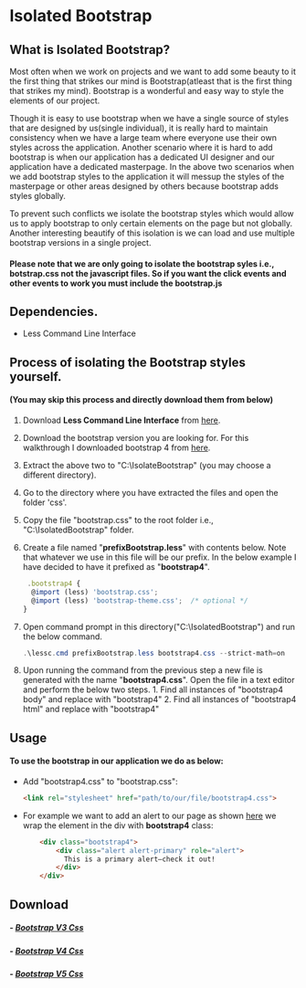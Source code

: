 # Isolated Bootstrap

## What is Isolated Bootstrap?
Most often when we work on projects and we want to add some beauty to it the first thing that strikes our mind is Bootstrap(atleast that is the first thing that strikes my mind). Bootstrap is a wonderful and easy way to style the elements of our project. 

Though it is easy to use bootstrap when we have a single source of styles that are designed by us(single individual), it is really hard to maintain consistency when we have a large team where everyone use their own styles across the application. Another scenario where it is hard to add bootstrap is when our application has a dedicated UI designer and our application have a dedicated masterpage. In the above two scenarios when we add bootstrap styles to the application it will messup the styles of the masterpage or other areas designed by others because bootstrap adds styles globally. 

To prevent such conflicts we isolate the bootstrap styles which would allow us to apply bootstrap to only certain elements on the page but not globally. Another interesting beautify of this isolation is we can load and use multiple bootstrap versions in a single project. 

#### Please note that we are only going to isolate the bootstrap syles i.e., botstrap.css not the javascript files. So if you want the click events and other events to work you must include the bootstrap.js

## Dependencies.
- Less Command Line Interface

## Process of isolating the Bootstrap styles yourself.
#### (You may skip this process and directly download them from below)
1. Download **Less Command Line Interface** from [here](https://github.com/duncansmart/less.js-windows).
2. Download the bootstrap version you are looking for. For this walkthrough I downloaded bootstrap 4 from [here](https://getbootstrap.com/docs/4.0/getting-started/download/).
3. Extract the above two to "C:\IsolateBootstrap\" (you may choose a different directory).
4. Go to the directory where you have extracted the files and open the folder 'css'. 
5. Copy the file "bootstrap.css" to the root folder i.e., "C:\IsolatedBootstrap" folder. 
6. Create a file named "**prefixBootstrap.less**" with contents below. Note that whatever we use in this file will be our prefix. In the below example I have decided to have it prefixed as "**bootstrap4**". 

    ```javascript
     .bootstrap4 {
      @import (less) 'bootstrap.css';
      @import (less) 'bootstrap-theme.css';  /* optional */
    }
    ```
            
7. Open command prompt in this directory("C:\IsolatedBootstrap") and run the below command. 
    
    ```powershell
    .\lessc.cmd prefixBootstrap.less bootstrap4.css --strict-math=on
    ```
    
8. Upon running the command from the previous step a new file is generated with the name "**bootstrap4.css**". Open the file in a text editor and perform the below two steps.
        1. Find all instances of "bootstrap4 body" and replace with "bootstrap4"
        2. Find all instances of "bootstrap4 html" and replace with "bootstrap4"


## Usage
#### To use the bootstrap in our application we do as below:
- Add "bootstrap4.css" to "bootstrap.css":  

    ```html
    <link rel="stylesheet" href="path/to/our/file/bootstrap4.css">
    ```  

- For example we want to add an alert to our page as shown [here](https://getbootstrap.com/docs/4.0/components/alerts/) we wrap the element in the div with **bootstrap4** class:  
        
    ```html
        <div class="bootstrap4">  
            <div class="alert alert-primary" role="alert">  
              This is a primary alert—check it out!  
            </div>  
        </div>
    ```

## Download
##### - [Bootstrap V3 Css](https://raw.githubusercontent.com/SriharshaShesham/Isolated-Bootstrap/master/Bootstrap%20v3/bootstrap3.css)  
##### - [Bootstrap V4 Css](https://raw.githubusercontent.com/SriharshaShesham/Isolated-Bootstrap/master/Bootstrap%20v4/bootstrap4.css)  
##### - [Bootstrap V5 Css](https://raw.githubusercontent.com/SriharshaShesham/Isolated-Bootstrap/master/Bootstrap%20v5/bootstrap-5.css)  
